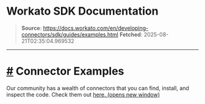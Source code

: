 # Workato SDK Documentation

> **Source**: https://docs.workato.com/en/developing-connectors/sdk/guides/examples.html
> **Fetched**: 2025-08-21T02:35:04.969532

---

# [#](<#connector-examples>) Connector Examples

Our community has a wealth of connectors that you can find, install, and inspect the code. Check them out [here. (opens new window)](<https://app.workato.com/browse/connectors>)
